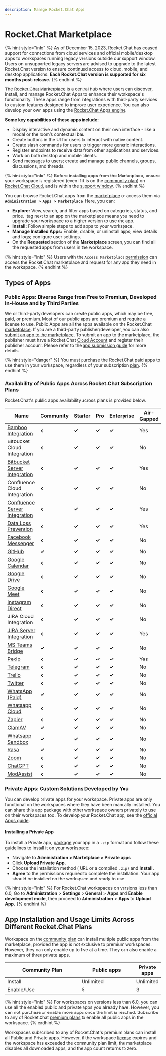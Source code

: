 ```yaml
---
description: Manage Rocket.Chat Apps
---
```


# Rocket.Chat Marketplace

{% hint style="info" %}
As of December 15, 2023, Rocket.Chat has ceased support for connections from cloud services and official mobile/desktop apps to workspaces running legacy versions outside our support window. Users on unsupported legacy servers are advised to upgrade to the latest Rocket.Chat version to ensure continued access to cloud, mobile, and desktop applications. **Each Rocket.Chat version is supported for six months post-release.**
{% endhint %}

The [Rocket.Chat Marketplace](https://www.rocket.chat/marketplace) is a central hub where users can discover, install, and manage Rocket.Chat Apps to enhance their workspace's functionality. These apps range from integrations with third-party services to custom features designed to improve user experience. You can also develop your own apps using the [Rocket.Chat Apps engine](https://developer.rocket.chat/apps-engine).

**Some key capabilities of these apps include:**

* Display interactive and dynamic content on their own interface - like a modal or the room’s contextual bar.
* Create buttons in the UI for users to interact with native content.
* Create slash commands for users to trigger more generic interactions.
* Register endpoints to receive data from other applications and services.
* Work on both desktop and mobile clients.
* Send messages to users; create and manage public channels, groups, discussions, and threads.

{% hint style="info" %}
Before installing apps from the Marketplace, ensure your workspace is registered (even if it is on the [community plan](../../readme/our-plans.md#community)) on [Rocket.Chat Cloud](https://cloud.rocket.chat), and is within the [support window](../../customer-center/support-center/premium-support-plans/support-prerequisites-and-version-durability.md#support-window-duration).
{% endhint %}

You can browse Rocket.Chat apps from the [marketplace](https://rocket.chat/marketplace) or access them via **`Administration > Apps > Marketplace`**. Here, you can:

* **Explore:** View, search, and filter apps based on categories, status, and price. <img src="../../.gitbook/assets/image (917).png" alt="" data-size="line"> tag next to an app on the marketplace means you need to upgrade your workspace to a higher version to use the app.
* **Install:** Follow simple steps to add apps to your workspace.&#x20;
* **Manage Installed Apps:** Enable, disable, or uninstall apps; view details and logs; configure user settings.
* On the **Requested** section of the **Marketplace** screen, you can find all the requested apps from users in the workspace.

{% hint style="info" %}
Users with the `Access Marketplace` [permission](../../use-rocket.chat/workspace-administration/permissions/) can access the Rocket.Chat marketplace and request for any app they need in the workspace.
{% endhint %}

## Types of Apps

### Public Apps: Diverse Range from Free to Premium, Developed In-House and by Third Parties

We or third-party developers can create public apps, which may be free, paid, or premium. Most of our public apps are premium and require a license to use. Public Apps are all the apps available on the Rocket.Chat [marketplace](https://www.rocket.chat/marketplace). If you are a third-party publisher/developer, you can also [submit an app to the marketplace](https://developer.rocket.chat/apps-engine/app-submission-to-the-marketplace). To submit an app to the marketplace, the publisher must have a Rocket.Chat [Cloud Account](https://cloud.rocket.chat/login) and register their publisher account. Please refer to the [app submission guide](https://developer.rocket.chat/apps-engine/app-submission-to-the-marketplace) for more details.

{% hint style="danger" %}
You must purchase the Rocket.Chat paid apps to use them in your workspace, regardless of your subscription [plan](../../readme/our-plans.md).
{% endhint %}

### Availability of Public Apps Across Rocket.Chat Subscription Plans

Rocket.Chat's public apps availability across plans is provided below.

<table><thead><tr><th width="180">Name</th><th width="122">Community</th><th width="88">Starter</th><th width="79">Pro</th><th width="113">Enterprise</th><th>Air-Gapped</th></tr></thead><tbody><tr><td><a href="rocket.chat-public-apps-guides/atlassian/bamboo-app.md">Bamboo Integration</a></td><td><strong>x</strong></td><td><strong>✓</strong></td><td><strong>✓</strong></td><td><strong>✓</strong></td><td>Yes</td></tr><tr><td>Bitbucket Cloud Integration</td><td><strong>x</strong></td><td><strong>✓</strong></td><td><strong>✓</strong></td><td><strong>✓</strong></td><td>No</td></tr><tr><td><a href="rocket.chat-public-apps-guides/atlassian/bitbucket-server-integration.md">Bitbucket Server Integration</a></td><td><strong>x</strong></td><td><strong>✓</strong></td><td><strong>✓</strong></td><td><strong>✓</strong></td><td>Yes</td></tr><tr><td>Confluence Cloud Integration</td><td><strong>x</strong></td><td><strong>✓</strong></td><td><strong>✓</strong></td><td><strong>✓</strong></td><td>No</td></tr><tr><td><a href="rocket.chat-public-apps-guides/atlassian/confluence-server-integration.md">Confluence Server Integration</a></td><td><strong>x</strong></td><td><strong>✓</strong></td><td><strong>✓</strong></td><td><strong>✓</strong></td><td>Yes</td></tr><tr><td><a href="rocket.chat-public-apps-guides/data-loss-prevention-dlp-app.md">Data Loss Prevention</a></td><td><strong>x</strong></td><td><strong>✓</strong></td><td><strong>✓</strong></td><td><strong>✓</strong></td><td>Yes</td></tr><tr><td><a href="rocket.chat-public-apps-guides/omnichannel-apps/facebook-app/">Facebook Messenger</a></td><td><strong>x</strong></td><td><strong>✓</strong></td><td><strong>✓</strong></td><td><strong>✓</strong></td><td>No</td></tr><tr><td><a href="rocket.chat-public-apps-guides/github-app/">GitHub</a></td><td><strong>✓</strong></td><td><strong>✓</strong></td><td><strong>✓</strong></td><td><strong>✓</strong></td><td>No</td></tr><tr><td><a href="rocket.chat-public-apps-guides/google-calendar/">Google Calendar</a></td><td><strong>x</strong></td><td><strong>✓</strong></td><td><strong>✓</strong></td><td><strong>✓</strong></td><td>No</td></tr><tr><td><a href="rocket.chat-public-apps-guides/google-drive/">Google Drive</a></td><td><strong>x</strong></td><td><strong>✓</strong></td><td><strong>✓</strong></td><td><strong>✓</strong></td><td>No</td></tr><tr><td><a href="../../use-rocket.chat/rocket.chat-conference-call/conference-call-admin-guide/google-meet-app.md">Google Meet</a></td><td><strong>x</strong></td><td><strong>✓</strong></td><td><strong>✓</strong></td><td><strong>✓</strong></td><td>No</td></tr><tr><td><a href="rocket.chat-public-apps-guides/omnichannel-apps/instagram-direct/">Instagram Direct</a></td><td><strong>x</strong></td><td><strong>✓</strong></td><td><strong>✓</strong></td><td><strong>✓</strong></td><td>No</td></tr><tr><td>JIRA Cloud Integration</td><td><strong>x</strong></td><td><strong>✓</strong></td><td><strong>✓</strong></td><td><strong>✓</strong></td><td>No</td></tr><tr><td><a href="rocket.chat-public-apps-guides/atlassian/jira-server-v2.0.md">JIRA Server Integration</a></td><td><strong>x</strong></td><td><strong>✓</strong></td><td><strong>✓</strong></td><td><strong>✓</strong></td><td>Yes</td></tr><tr><td><a href="rocket.chat-public-apps-guides/microsoft-teams-bridge/">MS Teams Bridge</a></td><td><strong>✓</strong></td><td><strong>✓</strong></td><td><strong>✓</strong></td><td><strong>✓</strong></td><td>No</td></tr><tr><td><a href="../../use-rocket.chat/rocket.chat-conference-call/conference-call-admin-guide/pexip-app.md">Pexip</a></td><td><strong>x</strong></td><td><strong>✓</strong></td><td><strong>✓</strong></td><td><strong>✓</strong></td><td>Yes</td></tr><tr><td><a href="rocket.chat-public-apps-guides/omnichannel-apps/telegram-app/">Telegram</a></td><td><strong>x</strong></td><td><strong>✓</strong></td><td><strong>✓</strong></td><td><strong>✓</strong></td><td>No</td></tr><tr><td><a href="rocket.chat-public-apps-guides/trello.md">Trello</a></td><td><strong>x</strong></td><td><strong>✓</strong></td><td><strong>✓</strong></td><td><strong>✓</strong></td><td>No</td></tr><tr><td><a href="rocket.chat-public-apps-guides/omnichannel-apps/twitter-app/">Twitter</a></td><td><strong>x</strong></td><td><strong>✓</strong></td><td><strong>✓</strong></td><td><strong>✓</strong></td><td>No</td></tr><tr><td><a href="rocket.chat-public-apps-guides/omnichannel-apps/whatsapp/">WhatsApp (Paid)</a></td><td><strong>✓</strong></td><td><strong>✓</strong></td><td><strong>✓</strong></td><td><strong>✓</strong></td><td>No</td></tr><tr><td><a href="rocket.chat-public-apps-guides/omnichannel-apps/whatsapp-cloud-app/">Whatsapp Cloud</a></td><td><strong>x</strong></td><td><strong>✓</strong></td><td><strong>✓</strong></td><td><strong>✓</strong></td><td>No</td></tr><tr><td><a href="rocket.chat-public-apps-guides/zapier-app/">Zapier</a></td><td><strong>x</strong></td><td><strong>✓</strong></td><td><strong>✓</strong></td><td><strong>✓</strong></td><td>No</td></tr><tr><td><a href="rocket.chat-public-apps-guides/clamav-app.md">ClamAV</a></td><td><strong>✓</strong></td><td><strong>✓</strong></td><td><strong>✓</strong></td><td><strong>✓</strong></td><td>No</td></tr><tr><td><a href="rocket.chat-public-apps-guides/omnichannel-apps/whatsapp-sandbox/">Whatsapp Sandbox</a></td><td><strong>✓</strong></td><td><strong>✓</strong></td><td><strong>✓</strong></td><td><strong>✓</strong></td><td>No</td></tr><tr><td><a href="rocket.chat-public-apps-guides/omnichannel-apps/rasa-app.md">Rasa</a></td><td><strong>✓</strong></td><td><strong>✓</strong></td><td><strong>✓</strong></td><td><strong>✓</strong></td><td>No</td></tr><tr><td><a href="rocket.chat-public-apps-guides/zoom.md">Zoom</a></td><td><strong>x</strong></td><td><strong>✓</strong></td><td><strong>✓</strong></td><td><strong>✓</strong></td><td>No</td></tr><tr><td><a href="rocket.chat-public-apps-guides/chatgpt-app/">ChatGPT</a></td><td><strong>x</strong></td><td><strong>✓</strong></td><td><strong>✓</strong></td><td><strong>✓</strong></td><td>No</td></tr><tr><td><a href="rocket.chat-public-apps-guides/mod-assist-app/">ModAssist</a></td><td><strong>x</strong></td><td><strong>✓</strong></td><td><strong>✓</strong></td><td><strong>✓</strong></td><td>No</td></tr></tbody></table>

### Private Apps: Custom Solutions Developed by You

You can develop private apps for your workspace. Private apps are only functional on the workspaces where they have been manually installed. You can share this app package with other workspace owners privately to use on their workspaces too. To develop your Rocket.Chat app, see the [official Apps guide](https://developer.rocket.chat/apps-engine/creating-an-app).

#### Installing a Private App

To install a Private app, [package](https://developer.rocket.chat/apps-engine/app-submission-to-the-marketplace#package-the-app) your app in a `.zip` format and follow these guidelines to install it on your workspace:

* Navigate to **Administration  > Marketplace > Private apps**
* Click **Upload Private App.**
* Choose the installation method ( URL or a compiled `.zip)` and **Install.**
* **Agree** to the permissions required to complete the installation. Your app should be installed on the workspace and ready to use.&#x20;

{% hint style="info" %}
For Rocket.Chat workspaces on versions less than 6.0, Go to **Administration** > **Settings** > **General** > **Apps** and **Enable development mode**, then proceed to **Administration** > **Apps** to **Upload App.**
{% endhint %}

## App Installation and Usage Limits Across Different Rocket.Chat Plans

Workspace on the [community plan](../../readme/our-plans.md) can install multiple public apps from the marketplace, provided the app is not exclusive to premium workspaces. However, they can only enable up to five at a time. They can also enable a maximum of three private apps.

<table><thead><tr><th width="272.33333333333326">Community Plan </th><th width="194">Public apps</th><th>Private apps</th></tr></thead><tbody><tr><td>Install</td><td>Unlimited</td><td>Unlimited</td></tr><tr><td>Enable/Use</td><td>5</td><td>3</td></tr></tbody></table>

{% hint style="info" %}
For workspaces on versions less than 6.0, you can use all the enabled public and private apps you already have. However, you can not purchase or enable more apps once the limit is reached.  Subscribe to any of Rocket.Chat [premium plans](../../readme/our-plans.md) to enable all public apps in the workspace.
{% endhint %}

Workspaces subscribed to any of Rocket.Chat's premium plans can install all Public and Private apps. However, if the workspace [license](../../setup-and-configure/license-application.md) expires and the workspace has exceeded the community plan limit, the marketplace disables all downloaded apps, and the app count returns to zero.
